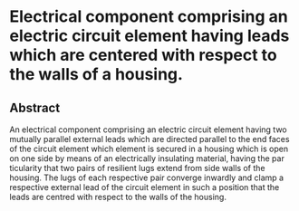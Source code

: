 # Electrical component comprising an electric circuit element having leads which are centered with respect to the walls of a housing.

## Abstract
An electrical component comprising an electric circuit element having two mutually parallel external leads which are directed parallel to the end faces of the circuit element which element is secured in a housing which is open on one side by means of an electrically insulating material, having the par ticularity that two pairs of resilient lugs extend from side walls of the housing. The lugs of each respective pair converge inwardly and clamp a respective external lead of the circuit element in such a position that the leads are centred with respect to the walls of the housing.